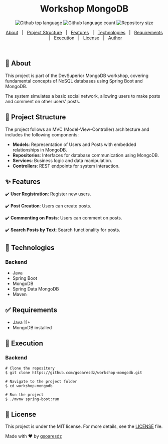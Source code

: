 
<h1 align="center">Workshop MongoDB</h1> 
<p align="center"> <img alt="Github top language" src="https://img.shields.io/github/languages/top/gsoaresdz/workshop-mongodb?color=56BEB8"> 
<img alt="Github language count" src="https://img.shields.io/github/languages/count/gsoaresdz/workshop-mongodb?color=56BEB8"> 
<img alt="Repository size" src="https://img.shields.io/github/repo-size/gsoaresdz/workshop-mongodb?color=56BEB8"> 
</p> <p align="center"> <a href="#dart-about">About</a> &#xa0; | &#xa0; 
<a href="#memo-project-structure">Project Structure</a> &#xa0; | &#xa0; 
<a href="#sparkles-features">Features</a> &#xa0; | &#xa0; 
<a href="#rocket-technologies">Technologies</a> &#xa0; | &#xa0; 
<a href="#white_check_mark-requirements">Requirements</a> &#xa0; | &#xa0; 
<a href="#checkered_flag-execution">Execution</a> &#xa0; | &#xa0; 
<a href="#memo-license">License</a> &#xa0; | &#xa0; 
<a href="https://github.com/gsoaresdz" target="_blank">Author</a> 
</p> 
<br>

## **:dart: About**

This project is part of the DevSuperior MongoDB workshop, covering fundamental concepts of NoSQL databases using Spring Boot and MongoDB.

The system simulates a basic social network, allowing users to make posts and comment on other users' posts.

## **:memo: Project Structure**

The project follows an MVC (Model-View-Controller) architecture and includes the following components:

- **Models**: Representation of Users and Posts with embedded relationships in MongoDB.
- **Repositories**: Interfaces for database communication using MongoDB.
- **Services**: Business logic and data manipulation.
- **Controllers**: REST endpoints for system interaction.

## **:sparkles: Features**

:heavy_check_mark: **User Registration**: Register new users.

:heavy_check_mark: **Post Creation**: Users can create posts.

:heavy_check_mark: **Commenting on Posts**: Users can comment on posts.

:heavy_check_mark: **Search Posts by Text**: Search functionality for posts.

## **:rocket: Technologies**

### **Backend**

- Java
- Spring Boot
- MongoDB
- Spring Data MongoDB
- Maven

## **:white_check_mark: Requirements**

- Java 11+
- MongoDB installed

## **:checkered_flag: Execution**

### **Backend**

```
# Clone the repository
$ git clone https://github.com/gsoaresdz/workshop-mongodb.git

# Navigate to the project folder
$ cd workshop-mongodb

# Run the project
$ ./mvnw spring-boot:run
```

## **:memo: License**

This project is under the MIT license. For more details, see the [LICENSE](LICENSE) file.

Made with :heart: by <a href="https://github.com/gsoaresdz" target="_blank">gsoaresdz</a>
